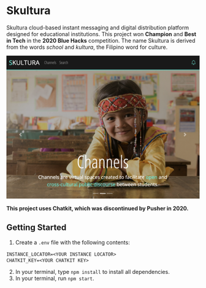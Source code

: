 
# Skultura

Skultura cloud-based instant messaging and digital distribution platform designed for educational institutions. This project won **Champion** and **Best in Tech** in the **2020 Blue Hacks** competition. The name Skultura is derived from the words *school* and *kultura*, the Filipino word for culture.

![Skultura](https://github.com/mathenaangeles/Skultura/blob/master/skultura.png)

__This project uses **Chatkit**, which was discontinued by Pusher in 2020.__

## Getting Started
1. Create a `.env` file with the following contents:
```
INSTANCE_LOCATOR=<YOUR INSTANCE LOCATOR>
CHATKIT_KEY=<YOUR CHATKIT KEY>

```
2. In your terminal, type `npm install` to install all dependencies.
3. In your terminal, run `npm start`.
